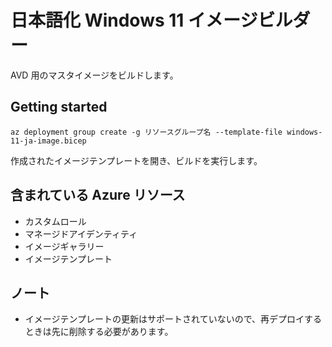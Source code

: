 # 日本語化 Windows 11 イメージビルダー

AVD 用のマスタイメージをビルドします。

## Getting started

```console
az deployment group create -g リソースグループ名 --template-file windows-11-ja-image.bicep
```

作成されたイメージテンプレートを開き、ビルドを実行します。

## 含まれている Azure リソース

- カスタムロール
- マネージドアイデンティティ
- イメージギャラリー
- イメージテンプレート

## ノート

- イメージテンプレートの更新はサポートされていないので、再デプロイするときは先に削除する必要があります。
